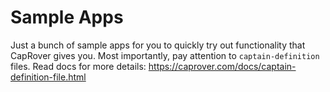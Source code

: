 # Sample Apps

Just a bunch of sample apps for you to quickly try out functionality that CapRover gives you. Most importantly, pay attention to `captain-definition` files. Read docs for more details:
https://caprover.com/docs/captain-definition-file.html
